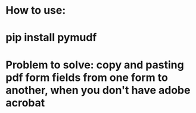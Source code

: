 # How to use:
# pip install pymudf  
# Problem to solve: copy and pasting pdf form fields from one form to another, when you don't have adobe acrobat
